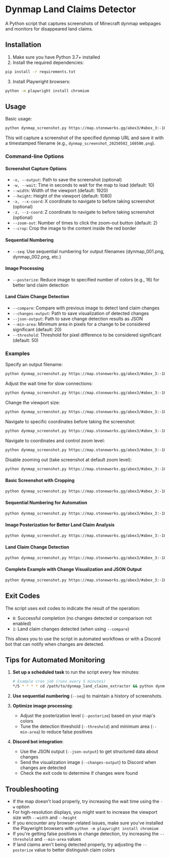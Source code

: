 # Dynmap Land Claims Detector

A Python script that captures screenshots of Minecraft dynmap webpages and monitors for disappeared land claims.

## Installation

1. Make sure you have Python 3.7+ installed
2. Install the required dependencies:

```bash
pip install -r requirements.txt
```

3. Install Playwright browsers:

```bash
python -m playwright install chromium
```

## Usage

Basic usage:

```bash
python dynmap_screenshot.py https://map.stoneworks.gg/abex3/#abex_3:-1874:0:143:1500:0:0:0:0:perspective
```

This will capture a screenshot of the specified dynmap URL and save it with a timestamped filename (e.g., `dynmap_screenshot_20250502_160500.png`).

### Command-line Options

#### Screenshot Capture Options
- `-o, --output`: Path to save the screenshot (optional)
- `-w, --wait`: Time in seconds to wait for the map to load (default: 10)
- `--width`: Width of the viewport (default: 1920)
- `--height`: Height of the viewport (default: 1080)
- `-x, --x-coord`: X coordinate to navigate to before taking screenshot (optional)
- `-z, --z-coord`: Z coordinate to navigate to before taking screenshot (optional)
- `--zoom-out`: Number of times to click the zoom-out button (default: 2)
- `--crop`: Crop the image to the content inside the red border

#### Sequential Numbering
- `--seq`: Use sequential numbering for output filenames (dynmap_001.png, dynmap_002.png, etc.)

#### Image Processing 
- `--posterize`: Reduce image to specified number of colors (e.g., 16) for better land claim detection

#### Land Claim Change Detection
- `--compare`: Compare with previous image to detect land claim changes
- `--changes-output`: Path to save visualization of detected changes
- `--json-output`: Path to save change detection results as JSON
- `--min-area`: Minimum area in pixels for a change to be considered significant (default: 20)
- `--threshold`: Threshold for pixel difference to be considered significant (default: 50)

### Examples

Specify an output filename:

```bash
python dynmap_screenshot.py https://map.stoneworks.gg/abex3/#abex_3:-1874:0:143:1500:0:0:0:0:perspective -o my_map.png
```

Adjust the wait time for slow connections:

```bash
python dynmap_screenshot.py https://map.stoneworks.gg/abex3/#abex_3:-1874:0:143:1500:0:0:0:0:perspective -w 15
```

Change the viewport size:

```bash
python dynmap_screenshot.py https://map.stoneworks.gg/abex3/#abex_3:-1874:0:143:1500:0:0:0:0:perspective --width 2560 --height 1440
```

Navigate to specific coordinates before taking the screenshot:

```bash
python dynmap_screenshot.py https://map.stoneworks.gg/abex3/#abex_3:-1874:0:143:1500:0:0:0:0:perspective -x -6780 -z 5093
```

Navigate to coordinates and control zoom level:

```bash
python dynmap_screenshot.py https://map.stoneworks.gg/abex3/#abex_3:-1874:0:143:1500:0:0:0:0:perspective -x -6780 -z 5093 --zoom-out 3
```

Disable zooming out (take screenshot at default zoom level):

```bash
python dynmap_screenshot.py https://map.stoneworks.gg/abex3/#abex_3:-1874:0:143:1500:0:0:0:0:perspective -x -6780 -z 5093 --zoom-out 0
```

#### Basic Screenshot with Cropping

```bash
python dynmap_screenshot.py https://map.stoneworks.gg/abex3/#abex_3:-1874:0:143:1500:0:0:0:0:perspective -x -6780 -z 5093 --crop
```

#### Sequential Numbering for Automation

```bash
python dynmap_screenshot.py https://map.stoneworks.gg/abex3/#abex_3:-1874:0:143:1500:0:0:0:0:perspective -x -6780 -z 5093 --crop --seq
```

#### Image Posterization for Better Land Claim Analysis

```bash
python dynmap_screenshot.py https://map.stoneworks.gg/abex3/#abex_3:-1874:0:143:1500:0:0:0:0:perspective -x -6780 -z 5093 --crop --posterize 16 --seq
```

#### Land Claim Change Detection

```bash
python dynmap_screenshot.py https://map.stoneworks.gg/abex3/#abex_3:-1874:0:143:1500:0:0:0:0:perspective -x -6780 -z 5093 --crop --posterize 16 --seq --compare
```

#### Complete Example with Change Visualization and JSON Output

```bash
python dynmap_screenshot.py https://map.stoneworks.gg/abex3/#abex_3:-1874:0:143:1500:0:0:0:0:perspective -x -6780 -z 5093 --zoom-out 2 --width 2048 --height 1200 --crop --posterize 16 --seq --compare --changes-output changes.png --json-output changes.json
```

## Exit Codes

The script uses exit codes to indicate the result of the operation:

- `0`: Successful completion (no changes detected or comparison not enabled)
- `1`: Land claim changes detected (when using `--compare`)

This allows you to use the script in automated workflows or with a Discord bot that can notify when changes are detected.

## Tips for Automated Monitoring

1. **Set up a scheduled task** to run the script every few minutes:
   ```bash
   # Example cron job (runs every 5 minutes)
   */5 * * * * cd /path/to/dynmap_land_claims_extractor && python dynmap_screenshot.py <ARGS> >> dynmap_monitor.log 2>&1
   ```

2. **Use sequential numbering** (`--seq`) to maintain a history of screenshots.

3. **Optimize image processing**:
   - Adjust the posterization level (`--posterize`) based on your map's colors
   - Tune the detection threshold (`--threshold`) and minimum area (`--min-area`) to reduce false positives

4. **Discord bot integration**:
   - Use the JSON output (`--json-output`) to get structured data about changes
   - Send the visualization image (`--changes-output`) to Discord when changes are detected
   - Check the exit code to determine if changes were found

## Troubleshooting

- If the map doesn't load properly, try increasing the wait time using the `-w` option
- For high-resolution displays, you might want to increase the viewport size with `--width` and `--height`
- If you encounter any browser-related issues, make sure you've installed the Playwright browsers with `python -m playwright install chromium`
- If you're getting false positives in change detection, try increasing the `--threshold` and `--min-area` values
- If land claims aren't being detected properly, try adjusting the `--posterize` value to better distinguish claim colors
